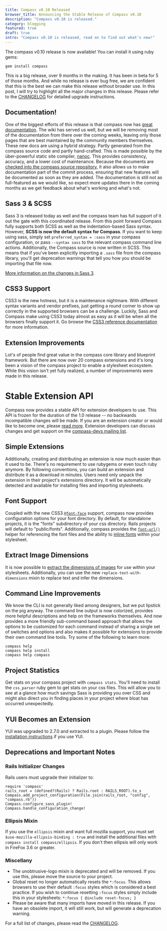 ```yaml
---
title: Compass v0.10 Released
browser_title: Announcing the Stable Release of Compass v0.10
description: "Compass v0.10 is released."
category: blogging
featured: true
draft: true
intro: "Compass v0.10 is released, read on to find out what's new!"
---
```

The compass v0.10 release is now available! You can install it using ruby gems:

    gem install compass

This is a big release, over 9 months in the making. It has been in beta for 5 of those months. And while no release is ever bug free, we are confident that this is the best we can make this release without broader use. In this post, I will try to highlight all the major changes in this release. Please refer to the [CHANGELOG][CHANGELOG] for detailed upgrade instructions.

## Documentation!

One of the biggest efforts of this release is that compass now has [great documentation][docs]. The wiki has served us well, but we will be removing most of the documentation from there over the coming weeks, leaving only those pages that are best maintained by the community members themselves. These new docs are using a hybrid strategy. Partly generated from the compass source code and partly hand-crafted. This is made possible by the über-powerful static site compiler, [nanoc][nanoc]. This provides consistency, accuracy, and a lower cost of maintenance. Because the documents are [checked into the compass source repository][doc-src], it also allows us to make documentation part of the commit process, ensuring that new features will be documented as soon as they are added. The documentation is still not as full-featured as we would like, so expect more updates there in the coming months as we get feedback about what's working and what's not.

## Sass 3 & SCSS

Sass 3 is released today as well and the compass team has full support of it out the gate with this coordinated release. From this point forward Compass fully supports both SCSS as well as the indentation-based Sass syntax. However, **SCSS is now the default syntax for Compass**. If you want to keep using sass, simply set `preferred_syntax = :sass` in your compass configuration, or pass `--syntax sass` to the relevant compass command line actions. Additionally, the Compass source is now written in SCSS. This means that if you've been explicitly importing a `.sass` file from the compass library, you'll get deprecation warnings that tell you how you should be importing that file now.

[More information on the changes in Sass 3][sass3].

## CSS3 Support

CSS3 is the new hotness, but it is a maintenance nightmare. With different syntax variants and vendor prefixes, just getting a round corner to show up correctly in the supported browsers can be a challenge. Luckily, Sass and Compass make using CSS3 today almost as easy as it will be when all the browsers finally support it. Go browse the [CSS3 reference documentation][css3docs] for more information.

## Extension Improvements

Lot's of people find great value in the compass core library and blueprint framework. But there are now over 20 compass extensions and it's long been a vision of the compass project to enable a stylesheet ecosystem. While this vision isn't yet fully realized, a number of improvements were made in this release.

# Stable Extension API

Compass now provides a stable API for extension developers to use. This API is frozen for the duration of the 1.0 release -- no backwards incompatible changes will be made. If you are an extension creator or would like to become one, please [read more][creating-extensions]. Extension developers can discuss changes and get support on the [compass-devs mailing list][compass-devs].

## Simple Extensions

Additionally, creating and distributing an extension is now much easier than it used to be. There's no requirement to use rubygems or even touch ruby anymore. By following conventions, you can build an extension and distribute it as a download in minutes. Users need only unpack the extension in their project's extensions directory. It will be automatically detected and available for installing files and importing stylesheets.

## Font Support

Coupled with the new CSS3 [`@font-face`][font-face] support, compass now provides configuration options for your font directory. By default, for standalone projects, it is the "fonts" subdirectory of your css directory. Rails projects will default to "public/fonts". Additionally, compass provides the [`font-url()`][font-url] helper for referencing the font files and the ability to [inline fonts][inline-fonts] within your stylesheet.

## Extract Image Dimensions

It is now possible to [extract the dimensions of images][image-dimensions] for use within your stylesheets. Additionally, you can use the new `replace-text-with-dimensions` mixin
to replace text and infer the dimensions.

## Command Line Improvements

We know the CLI is not generally liked among designers, but we put lipstick on the pig anyway. The command line output is now colorized, provides more helpful descriptions and help on the frameworks themselves. And now provides a more friendly sub-command based approach that allows the options to be customized for each command instead of sharing a single set of switches and options and also makes it possible for extensions to provide their own command line tools. Try some of the following to learn more:

    compass help
    compass help install
    compass help compass

## Project Statistics

Get stats on your compass project with `compass stats`. You'll need to install the `css_parser` ruby gem to get stats on your css files. This will allow you to see at a glance how much savings Sass is providing you over CSS and might also direct you in finding places in your project where bloat has occurred unexpectedly.

## YUI Becomes an Extension

YUI was upgraded to 2.7.0 and extracted to a plugin. Please follow the [installation instructions][yui] if you use YUI.

## Deprecations and Important Notes

### Rails Initializer Changes
Rails users must upgrade their initializer to:

    require 'compass'
    rails_root = (defined?(Rails) ? Rails.root : RAILS_ROOT).to_s
    Compass.add_project_configuration(File.join(rails_root, "config", "compass.rb"))
    Compass.configure_sass_plugin!
    Compass.handle_configuration_change!

### Ellipsis Mixin

If you use the `ellipsis` mixin and want full mozilla support, you must set `$use-mozilla-ellipsis-binding : true` and install the additional files with `compass install compass/ellipsis`. If you don't then ellipsis will only work in FireFox 3.6 or greater.

### Miscellany

* The unobtrusive-logo mixin is deprecated and will be removed. If you use this, please move the source to your project.
* Global reset no longer automatically resets the `*:focus`. This allows browsers to use their default `:focus` styles which is considered a best practice. If you wish to continue resetting `:focus` styles simply include this in your stylesheets: `*:focus { @include reset-focus; }`
* Please be aware that many imports have moved in this release. If you have an obsolete import, it will still work, but will generate a deprecation warning.

For a full list of changes, please read the [CHANGELOG][CHANGELOG].

[docs]: http://compass-style.org/docs/
[doc-src]: http://github.com/chriseppstein/compass/tree/docs/doc-src/
[nanoc]: http://nanoc.stoneship.org/
[CHANGELOG]: http://compass-style.org/docs/CHANGELOG/
[creating-extensions]: http://compass-style.org/docs/tutorials/extensions/
[compass-devs]: http://groups.google.com/group/compass-devs
[css3docs]: http://compass-style.org/docs/reference/compass/css3/
[yui]: http://github.com/chriseppstein/yui-compass-plugin
[font-url]: http://compass-style.org/docs/reference/compass/helpers/urls/#font-url
[font-face]: http://compass-style.org/docs/reference/compass/css3/font_face/
[inline-fonts]: http://compass-style.org/docs/reference/compass/helpers/inline-data/#inline-font-files
[image-dimensions]: http://compass-style.org/docs/reference/compass/helpers/image-dimensions/
[sass3]: http://sass-lang.com/docs/yardoc/file.SASS_CHANGELOG.html